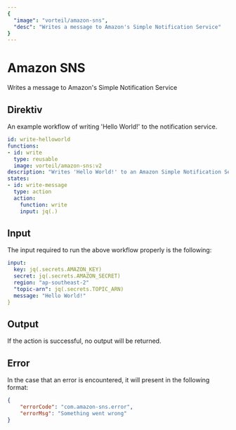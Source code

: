 ```yaml
---
{
  "image": "vorteil/amazon-sns",
  "desc": "Writes a message to Amazon's Simple Notification Service"
}
---
```


# Amazon SNS

Writes a message to Amazon's Simple Notification Service

## Direktiv

An example workflow of writing 'Hello World!' to the notification service.

```yaml
id: write-helloworld
functions:
- id: write
  type: reusable
  image: vorteil/amazon-sns:v2
description: "Writes 'Hello World!' to an Amazon Simple Notification Service"
states:
- id: write-message
  type: action
  action:
    function: write
    input: jq(.)
```

## Input

The input required to run the above workflow properly is the following:

```yaml
input:
  key: jq(.secrets.AMAZON_KEY)
  secret: jq(.secrets.AMAZON_SECRET)
  region: "ap-southeast-2"
  "topic-arn": jq(.secrets.TOPIC_ARN)
  message: "Hello World!"
}
```

## Output

If the action is successful, no output will be returned.

## Error

In the case that an error is encountered, it will present in the following format:

```json
{
    "errorCode": "com.amazon-sns.error",
    "errorMsg": "Something went wrong"
}
```